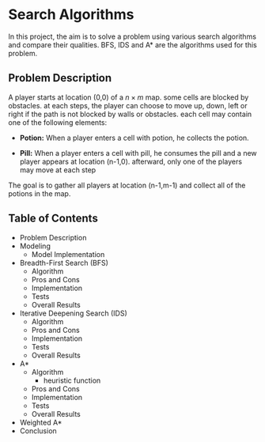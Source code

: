 # Search Algorithms

In this project, the aim is to solve a problem using various search algorithms and compare their qualities. BFS, IDS and A* are the algorithms used for this problem.

## Problem Description

A player starts at location (0,0) of a $n\times m$ map. some cells are blocked by obstacles. at each steps, the player can choose to move up, down, left or right if the path is not blocked by walls or obstacles. each cell may contain one of the following elements:

  - <b>Potion:</b> When a player enters a cell with potion, he collects the potion.
    
    
  - <b>Pill:</b> When a player enters a cell with pill, he consumes the pill and a new player appears at location (n-1,0). afterward, only one of the players may move at each step 
    
The goal is to gather all players at location (n-1,m-1) and collect all of the potions in the map.

## Table of Contents

- Problem Description
- Modeling
    - Model Implementation
- Breadth-First Search (BFS)
    - Algorithm
    - Pros and Cons
    - Implementation
    - Tests
    - Overall Results
- Iterative Deepening Search (IDS)
    - Algorithm
    - Pros and Cons
    - Implementation
    - Tests
    - Overall Results
- A*
    - Algorithm
        - heuristic function
    - Pros and Cons
    - Implementation
    - Tests
    - Overall Results
- Weighted A*
- Conclusion